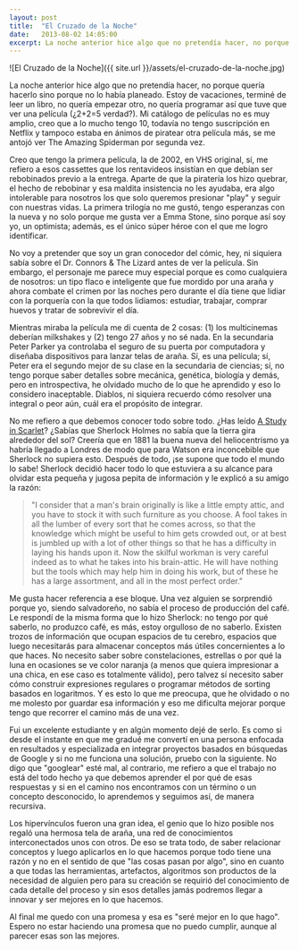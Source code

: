```yaml
---
layout: post
title:  "El Cruzado de la Noche"
date:   2013-08-02 14:05:00
excerpt: La noche anterior hice algo que no pretendía hacer, no porque quería hacerlo sino porque no lo había planeado. Estoy de vacaciones, terminé de leer un libro, no quería empezar otro, no quería programar así que tuve que ver una película (&iquest;2+2=5 verdad?).
---
```

![El Cruzado de la Noche]({{ site.url }}/assets/el-cruzado-de-la-noche.jpg)

La noche anterior hice algo que no pretendía hacer, no porque quería hacerlo sino porque no lo había planeado. Estoy de vacaciones, terminé de leer un libro, no quería empezar otro, no quería programar así que tuve que ver una película (&iquest;2+2=5 verdad?). Mi catálogo de películas no es muy amplio, creo que a lo mucho tengo 10, todavía no tengo suscripción en Netflix y tampoco estaba en ánimos de piratear otra película más, se me antojó ver The Amazing Spiderman por segunda vez.

Creo que tengo la primera película, la de 2002, en VHS original, sí, me refiero a esos cassettes que los rentavideos insistían en que debían ser rebobinados previo a la entrega. Aparte de que la piratería los hizo quebrar, el hecho de rebobinar y esa maldita insistencia no les ayudaba, era algo intolerable para nosotros los que solo queremos presionar "play" y seguir con nuestras vidas. La primera trilogía no me gustó, tengo esperanzas con la nueva y no solo porque me gusta ver a Emma Stone, sino porque así soy yo, un optimista; además, es el único súper héroe con el que me logro identificar.

No voy a pretender que soy un gran conocedor del cómic, hey, ni siquiera sabía sobre el Dr. Connors & The Lizard antes de ver la película. Sin embargo, el personaje me parece muy especial porque es como cualquiera de nosotros: un tipo flaco e inteligente que fue mordido por una araña y ahora combate el crimen por las noches pero durante el día tiene que lidiar con la porquería con la que todos lidiamos: estudiar, trabajar, comprar huevos y tratar de sobrevivir el día.

Mientras miraba la película me di cuenta de 2 cosas: (1) los multicinemas deberían milkshakes y (2) tengo 27 años y no sé nada. En la secundaria Peter Parker ya controlaba el seguro de su puerta por computadora y diseñaba dispositivos para lanzar telas de araña. Sí, es una película; sí, Peter era el segundo mejor de su clase en la secundaria de ciencias; sí, no tengo porque saber detalles sobre mecánica, genética, biología y demás, pero en introspectiva, he olvidado mucho de lo que he aprendido y eso lo considero inaceptable. Diablos, ni siquiera recuerdo cómo resolver una integral o peor aún, cuál era el propósito de integrar.

No me refiero a que debemos conocer todo sobre todo. &iquest;Has leído [A Study in Scarlet][link-study-in-scarlet]? &iquest;Sabías que Sherlock Holmes no sabía que la tierra gira alrededor del sol? Creería que en 1881 la buena nueva del heliocentrismo ya habría llegado a Londres de modo que para Watson era inconcebible que Sherlock no supiera esto. Después de todo, &iexcl;se supone que todo el mundo lo sabe! Sherlock decidió hacer todo lo que estuviera a su alcance para olvidar esta pequeña y jugosa pepita de información y le explicó a su amigo la razón:

> "I consider that a man's brain originally is like a little empty attic, and you have to stock it with such furniture as you choose. A fool takes in all the lumber of every sort that he comes across, so that the knowledge which might be useful to him gets crowded out, or at best is jumbled up with a lot of other things so that he has a difficulty in laying his hands upon it. Now the skilful workman is very careful indeed as to what he takes into his brain-attic. He will have nothing but the tools which may help him in doing his work, but of these he has a large assortment, and all in the most perfect order."

Me gusta hacer referencia a ese bloque. Una vez alguien se sorprendió porque yo, siendo salvadoreño, no sabía el proceso de producción del café. Le respondí de la misma forma que lo hizo Sherlock: no tengo por qué saberlo, no produzco café, es más, estoy orgulloso de no saberlo. Existen trozos de información que ocupan espacios de tu cerebro, espacios que luego necesitarás para almacenar conceptos más útiles concernientes a lo que haces. No necesito saber sobre constelaciones, estrellas o por qué la luna en ocasiones se ve color naranja (a menos que quiera impresionar a una chica, en ese caso es totalmente válido), pero talvez sí necesito saber cómo construir expresiones regulares o programar métodos de sorting basados en logaritmos. Y es esto lo que me preocupa, que he olvidado o no me molesto por guardar esa información y eso me dificulta mejorar porque tengo que recorrer el camino más de una vez.

Fui un excelente estudiante y en algún momento dejé de serlo. Es como si desde el instante en que me gradué me convertí en una persona enfocada en resultados y especializada en integrar proyectos basados en búsquedas de Google y si no me funciona una solución, pruebo con la siguiente. No digo que "googlear" esté mal, al contrario, me refiero a que el trabajo no está del todo hecho ya que debemos aprender el por qué de esas respuestas y si en el camino nos encontramos con un término o un concepto desconocido, lo aprendemos y seguimos así, de manera recursiva.

Los hipervínculos fueron una gran idea, el genio que lo hizo posible nos regaló una hermosa tela de araña, una red de conocimientos interconectados unos con otros. De eso se trata todo, de saber relacionar conceptos y luego aplicarlos en lo que hacemos porque todo tiene una razón y no en el sentido de que "las cosas pasan por algo", sino en cuanto a que todas las herramientas, artefactos, algoritmos son productos de la necesidad de alguien pero para su creación se requirió del conocimiento de cada detalle del proceso y sin esos detalles jamás podremos llegar a innovar y ser mejores en lo que hacemos. 

Al final me quedo con una promesa y esa es "seré mejor en lo que hago". Espero no estar haciendo una promesa que no puedo cumplir, aunque al parecer esas son las mejores.

[link-study-in-scarlet]: http://en.wikipedia.org/wiki/A_Study_in_Scarlet